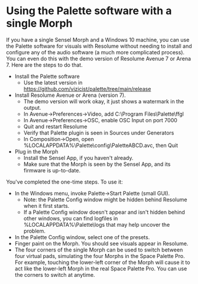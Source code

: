 <h1>Using the Palette software with a single Morph</h1>

If you have a single Sensel Morph and a Windows 10 machine,
you can use the Palette software for visuals with Resolume
without needing to install and configure any of the audio software
(a much more complicated process).  You can even do this with the demo version of Resolume Avenue 7 or Arena 7.
Here are the steps to do that.

<ul>
<li>Install the Palette software
    <ul>
    <li>Use the latest version in
    <a href="https://github.com/vizicist/palette/tree/main/release">https://github.com/vizicist/palette/tree/main/release</a>
    </ul>
<li>Install Resolume Avenue or Arena (version 7).
    <ul>
    <li>The demo version will work okay, it just shows a watermark in the output.
    <li>In Avenue->Preferences->Video, add C:\Program Files\Palette\ffgl
    <li>In Avenue->Preferences->OSC, enable OSC Input on port 7000
    <li>Quit and restart Resolume
    <li>Verify that Palette plugin is seen in Sources under Generators
    <li>In Composition->Open, open %LOCALAPPDATA%\Palette\config\PaletteABCD.avc, then Quit
    </ul>
<li>Plug in the Morph
    <ul>
    <li>Install the Sensel App, if you haven't already.
    <li>Make sure that the Morph is seen by the Sensel App, and its firmware is up-to-date.
    </ul>
</ul>
<p>
You've completed the one-time steps.  To use it:
<p>
<ul>
<li>In the Windows menu, invoke Palette->Start Palette (small GUI).
    <ul>
    <li>Note: the Palette Config window might be hidden behind Resolume when it first starts.
    <li>If a Palette Config window doesn't appear and isn't hidden behind other windows, you can find logfiles in %LOCALAPPDATA%\Palette\logs that may help uncover the problem.
    </ul>
<li>In the Palette Config window, select one of the presets.
<li>Finger paint on the Morph.  You should see visuals appear in Resolume.
<li>The four corners of the single Morph can be used to switch
between four virtual pads, simulating the four Morphs in the Space Palette Pro.  For example, touching the lower-left corner of
the Morph will cause it to act
like the lower-left Morph in the real Space Palette Pro.
You can use the corners to switch at anytime.
</ul>